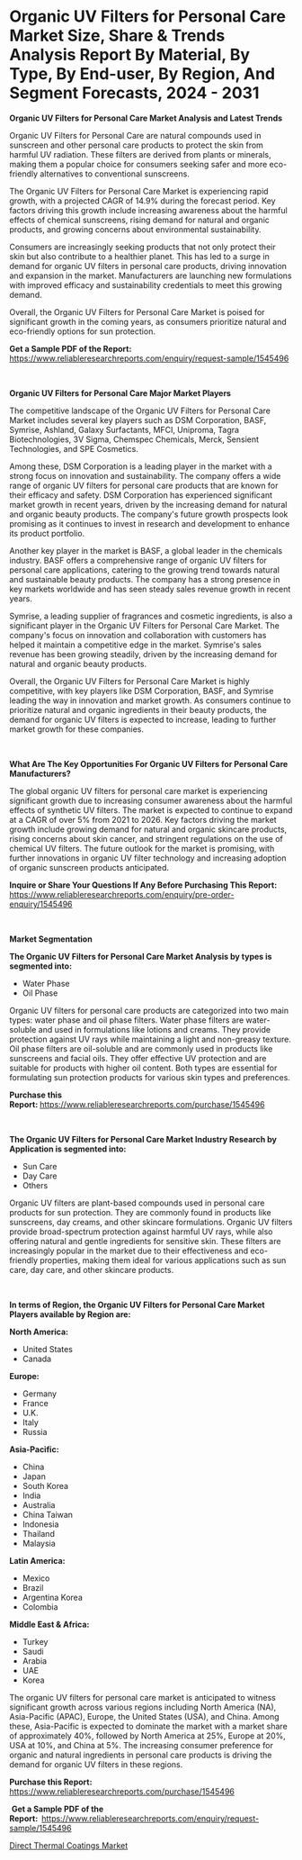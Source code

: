 <p><h1>Organic UV Filters for Personal Care Market Size, Share & Trends Analysis Report By Material, By Type, By End-user, By Region, And Segment Forecasts, 2024 - 2031</h1></p><p><strong>Organic UV Filters for Personal Care Market Analysis and Latest Trends</strong></p>
<p><p>Organic UV Filters for Personal Care are natural compounds used in sunscreen and other personal care products to protect the skin from harmful UV radiation. These filters are derived from plants or minerals, making them a popular choice for consumers seeking safer and more eco-friendly alternatives to conventional sunscreens.</p><p>The Organic UV Filters for Personal Care Market is experiencing rapid growth, with a projected CAGR of 14.9% during the forecast period. Key factors driving this growth include increasing awareness about the harmful effects of chemical sunscreens, rising demand for natural and organic products, and growing concerns about environmental sustainability.</p><p>Consumers are increasingly seeking products that not only protect their skin but also contribute to a healthier planet. This has led to a surge in demand for organic UV filters in personal care products, driving innovation and expansion in the market. Manufacturers are launching new formulations with improved efficacy and sustainability credentials to meet this growing demand.</p><p>Overall, the Organic UV Filters for Personal Care Market is poised for significant growth in the coming years, as consumers prioritize natural and eco-friendly options for sun protection.</p></p>
<p><strong>Get a Sample PDF of the Report:&nbsp;</strong> <a href="https://www.reliableresearchreports.com/enquiry/request-sample/1545496">https://www.reliableresearchreports.com/enquiry/request-sample/1545496</a></p>
<p>&nbsp;</p>
<p><strong>Organic UV Filters for Personal Care Major Market Players</strong></p>
<p><p>The competitive landscape of the Organic UV Filters for Personal Care Market includes several key players such as DSM Corporation, BASF, Symrise, Ashland, Galaxy Surfactants, MFCI, Uniproma, Tagra Biotechnologies, 3V Sigma, Chemspec Chemicals, Merck, Sensient Technologies, and SPE Cosmetics. </p><p>Among these, DSM Corporation is a leading player in the market with a strong focus on innovation and sustainability. The company offers a wide range of organic UV filters for personal care products that are known for their efficacy and safety. DSM Corporation has experienced significant market growth in recent years, driven by the increasing demand for natural and organic beauty products. The company's future growth prospects look promising as it continues to invest in research and development to enhance its product portfolio.</p><p>Another key player in the market is BASF, a global leader in the chemicals industry. BASF offers a comprehensive range of organic UV filters for personal care applications, catering to the growing trend towards natural and sustainable beauty products. The company has a strong presence in key markets worldwide and has seen steady sales revenue growth in recent years.</p><p>Symrise, a leading supplier of fragrances and cosmetic ingredients, is also a significant player in the Organic UV Filters for Personal Care Market. The company's focus on innovation and collaboration with customers has helped it maintain a competitive edge in the market. Symrise's sales revenue has been growing steadily, driven by the increasing demand for natural and organic beauty products.</p><p>Overall, the Organic UV Filters for Personal Care Market is highly competitive, with key players like DSM Corporation, BASF, and Symrise leading the way in innovation and market growth. As consumers continue to prioritize natural and organic ingredients in their beauty products, the demand for organic UV filters is expected to increase, leading to further market growth for these companies.</p></p>
<p>&nbsp;</p>
<p><strong>What Are The Key Opportunities For Organic UV Filters for Personal Care Manufacturers?</strong></p>
<p><p>The global organic UV filters for personal care market is experiencing significant growth due to increasing consumer awareness about the harmful effects of synthetic UV filters. The market is expected to continue to expand at a CAGR of over 5% from 2021 to 2026. Key factors driving the market growth include growing demand for natural and organic skincare products, rising concerns about skin cancer, and stringent regulations on the use of chemical UV filters. The future outlook for the market is promising, with further innovations in organic UV filter technology and increasing adoption of organic sunscreen products anticipated.</p></p>
<p><strong>Inquire or Share Your Questions If Any Before Purchasing This Report:</strong> <a href="https://www.reliableresearchreports.com/enquiry/pre-order-enquiry/1545496">https://www.reliableresearchreports.com/enquiry/pre-order-enquiry/1545496</a></p>
<p>&nbsp;</p>
<p><strong>Market Segmentation</strong></p>
<p><strong>The Organic UV Filters for Personal Care Market Analysis by types is segmented into:</strong></p>
<p><ul><li>Water Phase</li><li>Oil Phase</li></ul></p>
<p><p>Organic UV filters for personal care products are categorized into two main types: water phase and oil phase filters. Water phase filters are water-soluble and used in formulations like lotions and creams. They provide protection against UV rays while maintaining a light and non-greasy texture. Oil phase filters are oil-soluble and are commonly used in products like sunscreens and facial oils. They offer effective UV protection and are suitable for products with higher oil content. Both types are essential for formulating sun protection products for various skin types and preferences.</p></p>
<p><strong>Purchase this Report:&nbsp;</strong><a href="https://www.reliableresearchreports.com/purchase/1545496">https://www.reliableresearchreports.com/purchase/1545496</a></p>
<p>&nbsp;</p>
<p><strong>The Organic UV Filters for Personal Care Market Industry Research by Application is segmented into:</strong></p>
<p><ul><li>Sun Care</li><li>Day Care</li><li>Others</li></ul></p>
<p><p>Organic UV filters are plant-based compounds used in personal care products for sun protection. They are commonly found in products like sunscreens, day creams, and other skincare formulations. Organic UV filters provide broad-spectrum protection against harmful UV rays, while also offering natural and gentle ingredients for sensitive skin. These filters are increasingly popular in the market due to their effectiveness and eco-friendly properties, making them ideal for various applications such as sun care, day care, and other skincare products.</p></p>
<p>&nbsp;</p>
<p><strong>In terms of Region, the Organic UV Filters for Personal Care Market Players available by Region are:</strong></p>
<p>
    <p> <strong> North America: </strong>
        <ul>
            <li>United States</li>
            <li>Canada</li>
        </ul>
        </p> 
    <p> <strong> Europe: </strong>
        <ul>
            <li>Germany</li>
            <li>France</li>
            <li>U.K.</li>
            <li>Italy</li>
            <li>Russia</li>
        </ul>
        </p> 
    <p> <strong> Asia-Pacific: </strong>
        <ul>
            <li>China</li>
            <li>Japan</li>
            <li>South Korea</li>
            <li>India</li>
            <li>Australia</li>
            <li>China Taiwan</li>
            <li>Indonesia</li>
            <li>Thailand</li>
            <li>Malaysia</li>
        </ul>
        </p> 
    <p> <strong> Latin America: </strong>
        <ul>
            <li>Mexico</li>
            <li>Brazil</li>
            <li>Argentina Korea</li>
            <li>Colombia</li>
        </ul>
        </p> 
    <p> <strong> Middle East & Africa: </strong>
        <ul>
            <li>Turkey</li>
            <li>Saudi</li>
            <li>Arabia</li>
            <li>UAE</li>
            <li>Korea</li>
        </ul>
    </p>
    </p>
<p><p>The organic UV filters for personal care market is anticipated to witness significant growth across various regions including North America (NA), Asia-Pacific (APAC), Europe, the United States (USA), and China. Among these, Asia-Pacific is expected to dominate the market with a market share of approximately 40%, followed by North America at 25%, Europe at 20%, USA at 10%, and China at 5%. The increasing consumer preference for organic and natural ingredients in personal care products is driving the demand for organic UV filters in these regions.</p></p>
<p><strong>Purchase this Report: </strong><a href="https://www.reliableresearchreports.com/purchase/1545496">https://www.reliableresearchreports.com/purchase/1545496</a></p>
<p>&nbsp;<strong>Get a Sample PDF of the Report:&nbsp;&nbsp;</strong><a href="https://www.reliableresearchreports.com/enquiry/request-sample/1545496">https://www.reliableresearchreports.com/enquiry/request-sample/1545496</a></p>
<p><strong></strong></p>
<p><p><a href="https://github.com/nicholepatriciadoylenwnrjr0/Market-Research-Report-List-1/blob/main/direct-thermal-coatings-market.md">Direct Thermal Coatings Market</a></p></p>